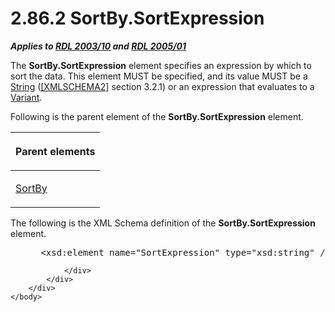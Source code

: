 <html dir="LTR" xmlns:mshelp="http://msdn.microsoft.com/mshelp" xmlns:ddue="http://ddue.schemas.microsoft.com/authoring/2003/5" xmlns:xlink="http://www.w3.org/1999/xlink" xmlns:tool="http://www.microsoft.com/tooltip">
    <head>
        <meta http-equiv="Content-Type" content="text/html; CHARSET=utf-8"></meta>
        <meta name="save" content="history"></meta>
        <title>2.86.2 SortBy.SortExpression</title>
        <xml>
            <mshelp:toctitle title="2.86.2 SortBy.SortExpression"></mshelp:toctitle>
            <mshelp:rltitle title="[MS-RDL]: SortBy.SortExpression"></mshelp:rltitle>
            <mshelp:keyword index="A" term="ddcbdb7e-fe03-460f-a23a-bff771c51d3f"></mshelp:keyword>
            <mshelp:attr name="DCSext.ContentType" value="open specification"></mshelp:attr>
            <mshelp:attr name="AssetID" value="ddcbdb7e-fe03-460f-a23a-bff771c51d3f"></mshelp:attr>
            <mshelp:attr name="TopicType" value="kbRef"></mshelp:attr>
            <mshelp:attr name="DCSext.Title" value="[MS-RDL]: SortBy.SortExpression" />
        </xml>
    </head>
    <body>
        <div id="header">
            <h1 class="heading">2.86.2 SortBy.SortExpression</h1>
        </div>
        <div id="mainSection">
            <div id="mainBody">
                <div id="allHistory" class="saveHistory"></div>
                <div id="sectionSection0" class="section" name="collapseableSection">
                    

<p><b><i>Applies to </i></b><a href="a7e2ad00-07c8-4f6d-80ab-3ad55df7b233.htm"><b><i>RDL 2003/10</i></b></a><b>
<i>and </i></b><a href="3ebe2912-4958-4832-b391-cad1f5e13338.htm"><b><i>RDL 2005/01</i></b></a></p>

<p>The <b>SortBy.SortExpression</b> element specifies an
expression by which to sort the data. This element MUST be specified, and its
value MUST be a <a href="1ed81ef3-a683-45e3-aaad-bd2bbe71bc3d.htm">String</a>
(<a href="https://go.microsoft.com/fwlink/?LinkId=90610">[XMLSCHEMA2]</a>
section 3.2.1) or an expression that evaluates to a <a href="b2482b3f-74ab-4ca8-a9e5-c07955011743.htm#gt_a3af3eaf-64b7-499b-a95f-193cd4c27812">Variant</a>.</p>

<p>Following is the parent element of the <b>SortBy.SortExpression</b>
element.</p>

<table>
 <thead>
  <tr>
   <th>
   <p>Parent elements</p>
   </th>
  </tr>
 </thead>
 <tr>
  <td>
  <p><a href="cb7d07c5-845b-40f5-b1a8-e28b205cc7a1.htm">SortBy</a></p>
  </td>
 </tr>
</table>

<p>The following is the XML Schema definition of the <b>SortBy.SortExpression</b>
element.           </p>

<dl>
<dd>
<div><pre> &lt;xsd:element name=&quot;SortExpression&quot; type=&quot;xsd:string&quot; /&gt;
</pre></div>
</dd></dl>


                </div>
            </div>
        </div>
    </body>
</html>